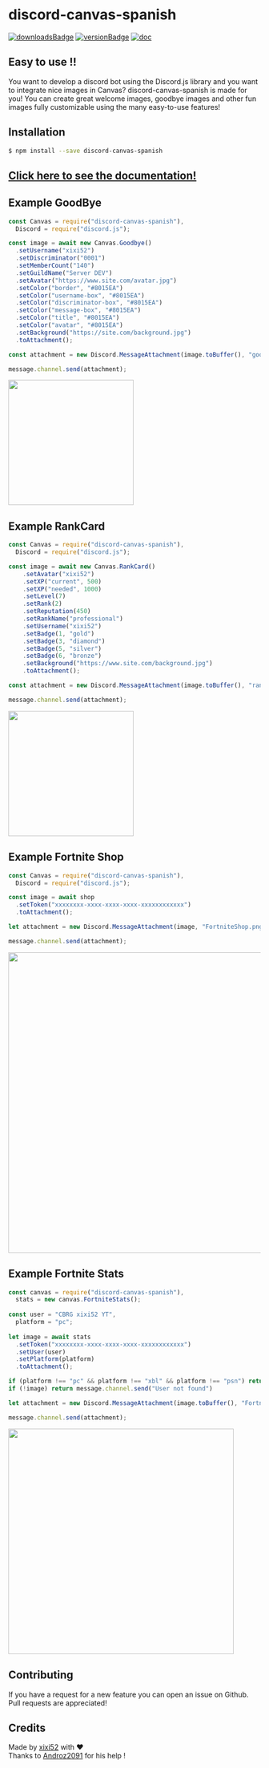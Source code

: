 # discord-canvas-spanish

[![downloadsBadge](https://img.shields.io/npm/dt/discord-canvas-spanish?style=for-the-badge)](https://npmjs.com/discord-canvas-spanish)
[![versionBadge](https://img.shields.io/npm/v/discord-canvas-spanish?style=for-the-badge)](https://npmjs.com/discord-canvas-spanish)
[![doc](https://img.shields.io/badge/Documentation-Click%20here-blue?style=for-the-badge)](https://www.discord-canvas-spanish.net)

## Easy to use !!

You want to develop a discord bot using the Discord.js library and you want to integrate nice images in Canvas? discord-canvas-spanish is made for you! You can create great welcome images, goodbye images and other fun images fully customizable using the many easy-to-use features!

## Installation

```bash
$ npm install --save discord-canvas-spanish
```

## [Click here to see the documentation!](https://www.discord-canvas-spanish.net)

## Example GoodBye

```js
const Canvas = require("discord-canvas-spanish"),
  Discord = require("discord.js");

const image = await new Canvas.Goodbye()
  .setUsername("xixi52")
  .setDiscriminator("0001")
  .setMemberCount("140")
  .setGuildName("Server DEV")
  .setAvatar("https://www.site.com/avatar.jpg")
  .setColor("border", "#8015EA")
  .setColor("username-box", "#8015EA")
  .setColor("discriminator-box", "#8015EA")
  .setColor("message-box", "#8015EA")
  .setColor("title", "#8015EA")
  .setColor("avatar", "#8015EA")
  .setBackground("https://site.com/background.jpg")
  .toAttachment();

const attachment = new Discord.MessageAttachment(image.toBuffer(), "goodbye-image.png");

message.channel.send(attachment);
```

<img src="https://i.imgur.com/gh6Yp00.png" height="250"></img>

## Example RankCard

```js
const Canvas = require("discord-canvas-spanish"),
  Discord = require("discord.js");

const image = await new Canvas.RankCard()
    .setAvatar("xixi52")
    .setXP("current", 500)
    .setXP("needed", 1000)
    .setLevel(7)
    .setRank(2)
    .setReputation(450)
    .setRankName("professional")
    .setUsername("xixi52")
    .setBadge(1, "gold")
    .setBadge(3, "diamond")
    .setBadge(5, "silver")
    .setBadge(6, "bronze")
    .setBackground("https://www.site.com/background.jpg")
    .toAttachment();

const attachment = new Discord.MessageAttachment(image.toBuffer(), "rank-card.png");

message.channel.send(attachment);
```

<img src="https://i.imgur.com/5L7qCkW.png" height="250"></img>

## Example Fortnite Shop

```js
const Canvas = require("discord-canvas-spanish"),
  Discord = require("discord.js");

const image = await shop
  .setToken("xxxxxxxx-xxxx-xxxx-xxxx-xxxxxxxxxxxx")
  .toAttachment();

let attachment = new Discord.MessageAttachment(image, "FortniteShop.png");

message.channel.send(attachment);
```

<img src="https://i.imgur.com/3qO81V8.jpg" height="600"></img>

## Example Fortnite Stats

```js
const canvas = require("discord-canvas-spanish"),
  stats = new canvas.FortniteStats();
  
const user = "CBRG xixi52 YT",
  platform = "pc";
  
let image = await stats
  .setToken("xxxxxxxx-xxxx-xxxx-xxxx-xxxxxxxxxxxx")
  .setUser(user)
  .setPlatform(platform)
  .toAttachment();

if (platform !== "pc" && platform !== "xbl" && platform !== "psn") return message.channel.send("Please enter a valid platform")
if (!image) return message.channel.send("User not found")

let attachment = new Discord.MessageAttachment(image.toBuffer(), "FortniteStats.png");

message.channel.send(attachment);
```

<img src="https://i.imgur.com/xqnabX5.png" height="450"></img>

## Contributing

If you have a request for a new feature you can open an issue on Github. Pull requests are appreciated!

## Credits

Made by [xixi52](https://github.com/xixi52) with ❤️  
Thanks to [Androz2091](https://github.com/Androz2091) for his help !
